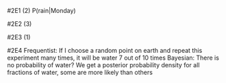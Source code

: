 #2E1
(2) P(rain|Monday)

#2E2
(3)

#2E3
(1)

#2E4
Frequentist: If I choose a random point on earth and repeat this experiment many times, it will be water 7 out of 10 times
Bayesian: There is no probability of water? We get a posterior probability density for all fractions of water, some are more likely than others
